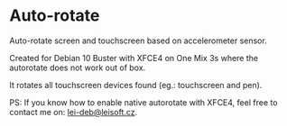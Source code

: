 # Auto-rotate

Auto-rotate screen and touchscreen based on accelerometer sensor.

Created for Debian 10 Buster with XFCE4 on One Mix 3s where the autorotate does not work out of box.

It rotates all touchscreen devices found (eg.: touchscreen and pen).

PS: If you know how to enable native autorotate with XFCE4, feel free to contact me on: lei-deb@leisoft.cz.

